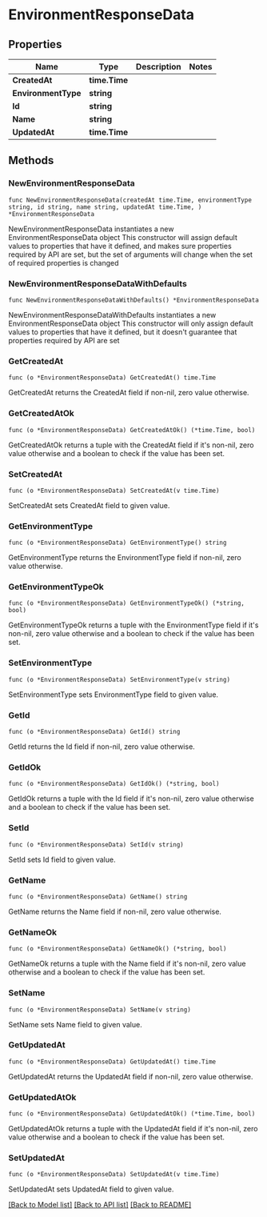 # EnvironmentResponseData

## Properties

Name | Type | Description | Notes
------------ | ------------- | ------------- | -------------
**CreatedAt** | **time.Time** |  | 
**EnvironmentType** | **string** |  | 
**Id** | **string** |  | 
**Name** | **string** |  | 
**UpdatedAt** | **time.Time** |  | 

## Methods

### NewEnvironmentResponseData

`func NewEnvironmentResponseData(createdAt time.Time, environmentType string, id string, name string, updatedAt time.Time, ) *EnvironmentResponseData`

NewEnvironmentResponseData instantiates a new EnvironmentResponseData object
This constructor will assign default values to properties that have it defined,
and makes sure properties required by API are set, but the set of arguments
will change when the set of required properties is changed

### NewEnvironmentResponseDataWithDefaults

`func NewEnvironmentResponseDataWithDefaults() *EnvironmentResponseData`

NewEnvironmentResponseDataWithDefaults instantiates a new EnvironmentResponseData object
This constructor will only assign default values to properties that have it defined,
but it doesn't guarantee that properties required by API are set

### GetCreatedAt

`func (o *EnvironmentResponseData) GetCreatedAt() time.Time`

GetCreatedAt returns the CreatedAt field if non-nil, zero value otherwise.

### GetCreatedAtOk

`func (o *EnvironmentResponseData) GetCreatedAtOk() (*time.Time, bool)`

GetCreatedAtOk returns a tuple with the CreatedAt field if it's non-nil, zero value otherwise
and a boolean to check if the value has been set.

### SetCreatedAt

`func (o *EnvironmentResponseData) SetCreatedAt(v time.Time)`

SetCreatedAt sets CreatedAt field to given value.


### GetEnvironmentType

`func (o *EnvironmentResponseData) GetEnvironmentType() string`

GetEnvironmentType returns the EnvironmentType field if non-nil, zero value otherwise.

### GetEnvironmentTypeOk

`func (o *EnvironmentResponseData) GetEnvironmentTypeOk() (*string, bool)`

GetEnvironmentTypeOk returns a tuple with the EnvironmentType field if it's non-nil, zero value otherwise
and a boolean to check if the value has been set.

### SetEnvironmentType

`func (o *EnvironmentResponseData) SetEnvironmentType(v string)`

SetEnvironmentType sets EnvironmentType field to given value.


### GetId

`func (o *EnvironmentResponseData) GetId() string`

GetId returns the Id field if non-nil, zero value otherwise.

### GetIdOk

`func (o *EnvironmentResponseData) GetIdOk() (*string, bool)`

GetIdOk returns a tuple with the Id field if it's non-nil, zero value otherwise
and a boolean to check if the value has been set.

### SetId

`func (o *EnvironmentResponseData) SetId(v string)`

SetId sets Id field to given value.


### GetName

`func (o *EnvironmentResponseData) GetName() string`

GetName returns the Name field if non-nil, zero value otherwise.

### GetNameOk

`func (o *EnvironmentResponseData) GetNameOk() (*string, bool)`

GetNameOk returns a tuple with the Name field if it's non-nil, zero value otherwise
and a boolean to check if the value has been set.

### SetName

`func (o *EnvironmentResponseData) SetName(v string)`

SetName sets Name field to given value.


### GetUpdatedAt

`func (o *EnvironmentResponseData) GetUpdatedAt() time.Time`

GetUpdatedAt returns the UpdatedAt field if non-nil, zero value otherwise.

### GetUpdatedAtOk

`func (o *EnvironmentResponseData) GetUpdatedAtOk() (*time.Time, bool)`

GetUpdatedAtOk returns a tuple with the UpdatedAt field if it's non-nil, zero value otherwise
and a boolean to check if the value has been set.

### SetUpdatedAt

`func (o *EnvironmentResponseData) SetUpdatedAt(v time.Time)`

SetUpdatedAt sets UpdatedAt field to given value.



[[Back to Model list]](../README.md#documentation-for-models) [[Back to API list]](../README.md#documentation-for-api-endpoints) [[Back to README]](../README.md)


